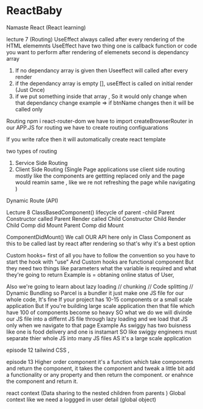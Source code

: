 # ReactBaby
Namaste React (React learning)

lecture 7 (Routing)
UseEffect always called after every rendering of the HTML elememnts 
UseEffect have two thing one is callback function or code you want to perform after rendering of elemenets 
second is dependancy array 
1. If no dependancy array is given then Useeffect will called after every render 
2. if the dependancy array is empty [], useEffect is called on initial render (Just Once)
3. if we put something inside that array , So it would only change when that dependancy change
example => if btnName changes then it will be called only 

Routing
npm i react-router-dom
we have to import createBrowserRouter in our APP.JS
for routing we have to create routing configuarations

If you write rafce then it will automatically create react template

two types of routing
1) Service Side Routing
2) Client Side Routing (Single Page applications use client side routing mostly like the components are gettting replaced only and the page would reamin same , like we re not refreshing the page while navigating )

Dynamic Route (API)


Lecture 8 ClassBasedComponent()
lifecycle of parent -child 
Parent Constructor called
Parent Render called
Child Constructor
Child Render
Child Comp did Mount
Parent Comp did Mount

ComponentDidMount()
We call OUR API here only in Class Component as this to be called last by react after rendering so that's why it's a best option 


Custom hooks= first of all you have to follow the convention so you have to start the hook with "use"
And Custom hooks are functional component But they need two things like parameters what the variable is required and what they're going to return 
Example is = obtaning online status of User,

Also we're going to learn about lazy loading 
// chunking
// Code splitting
// Dynamic Bundling
so Parcel is a bundler it just make one JS file for our whole code, It's fine If your project has 10-15 components or a small scale application But If you're building large scale application then that file which have 100 of components become so heavy SO what we do we will divinde our JS file into a differnt JS file through lazy loading and we load that JS only when we navigate to that page 
Example As swiggy has two buisness like one is food delivery and one is instamart 
SO like swiggy engineers must separate thier whole JS into many JS files AS it's a large scale application 


episode 12 tailwind CSS , 

episode 13 
Higher order component it's a function which take components and return the component,
it takes the component and tweak a little bit add a functionality or any property and then return the component.
or enahnce the component and return it.


react context (Data sharing to the nested children from parents )
Global context like we need a loggged in user detail (global object)




